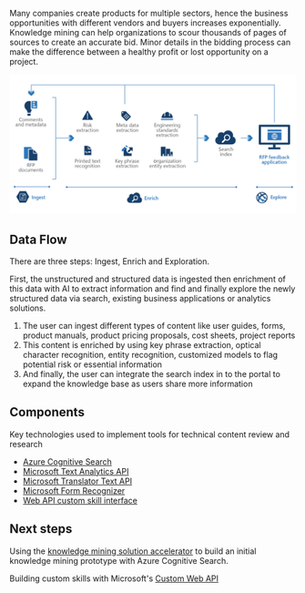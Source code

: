 
<!-- cSpell:ignore pracjain -->



Many companies create products for multiple sectors, hence the business opportunities with different vendors and buyers increases exponentially. Knowledge mining can help organizations to scour thousands of pages of sources to create an accurate bid. Minor details in the bidding process can make the difference between a healthy profit or lost opportunity on a project.

![Architecture Diagram](../media/contract-management.png)

## Data Flow

There are three steps: Ingest, Enrich and Exploration.

First, the unstructured and structured data is ingested then enrichment of this data with AI to extract information and find and finally explore the newly structured data via search, existing business applications or analytics solutions.

1. The user can ingest different types of content like user guides, forms, product manuals, product pricing proposals, cost sheets, project reports
2. This content is enriched by using key phrase extraction, optical character recognition, entity recognition, customized models to flag potential risk or essential information
3. And finally, the user can integrate the search index in to the portal to expand the knowledge base as users share more information

## Components

Key technologies used to implement tools for technical content review and research

- [Azure Cognitive Search](/azure/search/)
- [Microsoft Text Analytics API](https://azure.microsoft.com/services/cognitive-services/text-analytics/)
- [Microsoft Translator Text API](https://azure.microsoft.com/services/cognitive-services/translator-text-api/)
- [Microsoft Form Recognizer](https://azure.microsoft.com/services/cognitive-services/form-recognizer/)
- [Web API custom skill interface](/azure/search/cognitive-search-custom-skill-interface)

## Next steps

Using the [knowledge mining solution accelerator](/samples/azure-samples/azure-search-knowledge-mining/azure-search-knowledge-mining/) to build an initial knowledge mining prototype with Azure Cognitive Search.

Building custom skills with Microsoft's [Custom Web API](/azure/search/cognitive-search-custom-skill-interface)